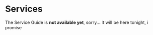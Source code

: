 # Services

The Service Guide is **not available yet**, sorry...
It will be here tonight, i promise
